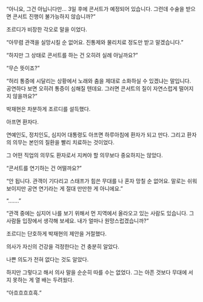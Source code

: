 “아니요, 그건 아닙니다만… 3일 후에 콘서트가 예정되어 있습니다. 그런데 수술을 받으면 콘서트 진행이 불가능하지 않습니까?”

조르디가 비장한 각오로 말을 이었다.

“아무렴 관객을 실망시킬 순 없어요. 진통제와 물리치료 정도만 받고 말겠습니다.”

“하지만 그 상태로 콘서트를 하는 건 오히려 실례 아닐까요?”

“무슨 뜻이죠?”

“허리 통증에 시달리는 상황에서 노래와 춤을 제대로 소화하실 수 있겠냐는 말입니다. 공연하다 보면 오히려 통증이 심해질 텐데요. 그러면 콘서트의 질이 자연스럽게 떨어지지 않을까요?”

박재현은 차분하게 조르디를 설득했다.

아프면 환자다.

연예인도, 정치인도, 심지어 대통령도 아프면 하루아침에 환자가 되고 만다. 그리고 환자의 의무는 본인의 질환을 빨리 치료하는 것이었다.

그 어떤 직업의 의무도 환자로서 지켜야 할 의무보다 중요하지는 않았다.

“콘서트를 연기하는 건 어떨까요?”

“안 됩니다. 관객이 기다리고 스태프가 힘쓴 무대를 나 혼자 망칠 순 없어요. 말로는 쉬워 보이지만 공연 연기라는 게 절대 만만한 게 아니에요.”

“…….”

“관객 중에는 심지어 나를 보기 위해서 먼 지역에서 올라오고 있는 사람도 있습니다. 그 사람들 입장에서 생각해 보세요. 내가 얼마나 원망스럽겠습니까?”

조르디는 단호하게 박재현의 제안을 거절했다.

의사가 자신의 건강을 걱정한다는 건 충분히 알았다.

나쁜 의도가 전혀 없다는 것도 알았다.

하지만 그렇다고 해서 의사 말을 순순히 따를 수는 없었다. 그는 아픈 것보다 무대에 서지 못하는 게 열 배는 두려웠다.

“아흐흐흐흐흑.”